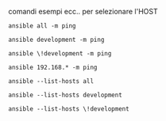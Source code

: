 comandi esempi ecc.. per selezionare l'HOST

```
ansible all -m ping

ansible development -m ping

ansible \!development -m ping

ansible 192.168.* -m ping

ansible --list-hosts all

ansible --list-hosts development

ansible --list-hosts \!development
```